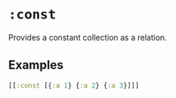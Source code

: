 # `:const`

Provides a constant collection as a relation.

## Examples

```clojure
[[:const [{:a 1} {:a 2} {:a 3}]]]
```